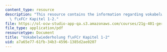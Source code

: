 ```yaml
---
content_type: resource
description: "This resource contains the information regarding vokabelwiederholung\
  \ f\xFCr Kapitel 1-2."
file: https://ol-ocw-studio-app-qa.s3.amazonaws.com/courses/21g-401-german-i-fall-2008/a7a65e7761fb34b345961385d2ae0207_MIT21G_401F08_vo_ka1_2.pdf
file_type: application/pdf
resourcetype: Document
title: "Vokabelwiederholung f\xFCr Kapitel 1-2"
uid: a7a65e77-61fb-34b3-4596-1385d2ae0207
---
```

